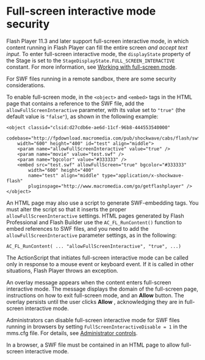 # Full-screen interactive mode security

Flash Player 11.3 and later support full-screen interactive mode, in which
content running in Flash Player can fill the entire screen _and accept text
input_. To enter full-screen interactive mode, the `displayState` property of
the Stage is set to the `StageDisplayState.FULL_SCREEN_INTERACTIVE` constant.
For more information, see
[Working with full-screen mode](WS2E9C7F3B-6A7C-4c5d-8ADD-5B23446FBEEB.html).

For SWF files running in a remote sandbox, there are some security
considerations.

To enable full-screen mode, in the `<object>` and `<embed>` tags in the HTML
page that contains a reference to the SWF file, add the
`allowFullScreenInteractive` parameter, with its value set to `"true"` (the
default value is `"false"`), as shown in the following example:

    <object classid="clsid:d27cdb6e-ae6d-11cf-96b8-444553540000"
    	codebase="http://fpdownload.macromedia.com/pub/shockwave/cabs/flash/swflash.cab#version=9,0,18,0"
    	width="600" height="400" id="test" align="middle">
    	<param name="allowFullScreenInteractive" value="true" />
    	<param name="movie" value="test.swf" />
    	<param name="bgcolor" value="#333333" />
    	<embed src="test.swf" allowFullScreen="true" bgcolor="#333333"
    		width="600" height="400"
    		name="test" align="middle" type="application/x-shockwave-flash"
    		pluginspage="http://www.macromedia.com/go/getflashplayer" />
    </object>

An HTML page may also use a script to generate SWF-embedding tags. You must
alter the script so that it inserts the proper `allowFullScreenInteractive`
settings. HTML pages generated by Flash Professional and Flash Builder use the
`AC_FL_RunContent()` function to embed references to SWF files, and you need to
add the `allowFullScreenInteractive` parameter settings, as in the following:

    AC_FL_RunContent( ... "allowFullScreenInteractive", "true", ...)

The ActionScript that initiates full-screen interactive mode can be called only
in response to a mouse event or keyboard event. If it is called in other
situations, Flash Player throws an exception.

An overlay message appears when the content enters full-screen interactive mode.
The message displays the domain of the full-screen page, instructions on how to
exit full-screen mode, and an **Allow** button. The overlay persists until the
user clicks **Allow** , acknowledging they are in full-screen interactive mode.

Administrators can disable full-screen interactive mode for SWF files running in
browsers by setting `FullScreenInteractiveDisable = 1` in the mms.cfg file. For
details, see
[Administrator controls](WS5b3ccc516d4fbf351e63e3d118a9b90204-7c95.html).

In a browser, a SWF file must be contained in an HTML page to allow full-screen
interactive mode.
